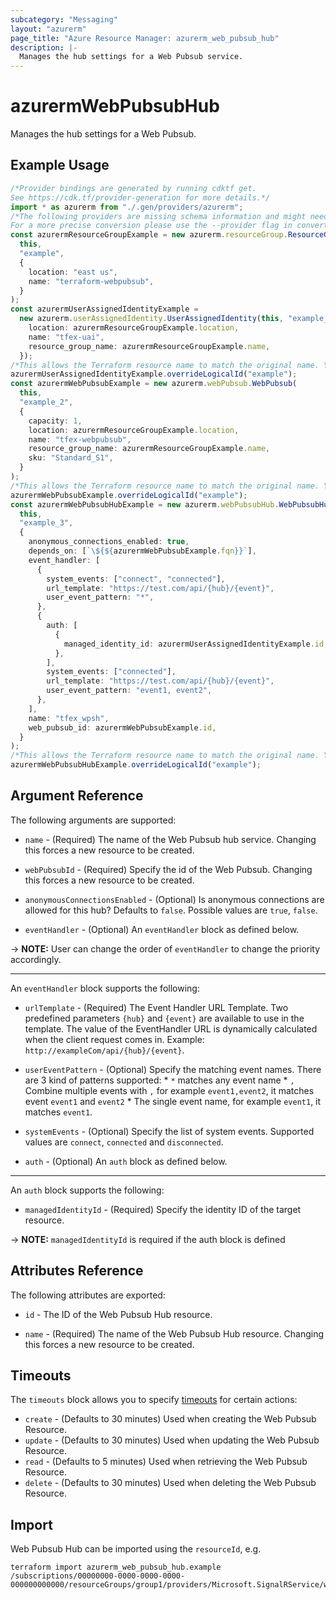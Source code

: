 ```yaml
---
subcategory: "Messaging"
layout: "azurerm"
page_title: "Azure Resource Manager: azurerm_web_pubsub_hub"
description: |-
  Manages the hub settings for a Web Pubsub service.
---
```


# azurermWebPubsubHub

Manages the hub settings for a Web Pubsub.

## Example Usage

```typescript
/*Provider bindings are generated by running cdktf get.
See https://cdk.tf/provider-generation for more details.*/
import * as azurerm from "./.gen/providers/azurerm";
/*The following providers are missing schema information and might need manual adjustments to synthesize correctly: azurerm.
For a more precise conversion please use the --provider flag in convert.*/
const azurermResourceGroupExample = new azurerm.resourceGroup.ResourceGroup(
  this,
  "example",
  {
    location: "east us",
    name: "terraform-webpubsub",
  }
);
const azurermUserAssignedIdentityExample =
  new azurerm.userAssignedIdentity.UserAssignedIdentity(this, "example_1", {
    location: azurermResourceGroupExample.location,
    name: "tfex-uai",
    resource_group_name: azurermResourceGroupExample.name,
  });
/*This allows the Terraform resource name to match the original name. You can remove the call if you don't need them to match.*/
azurermUserAssignedIdentityExample.overrideLogicalId("example");
const azurermWebPubsubExample = new azurerm.webPubsub.WebPubsub(
  this,
  "example_2",
  {
    capacity: 1,
    location: azurermResourceGroupExample.location,
    name: "tfex-webpubsub",
    resource_group_name: azurermResourceGroupExample.name,
    sku: "Standard_S1",
  }
);
/*This allows the Terraform resource name to match the original name. You can remove the call if you don't need them to match.*/
azurermWebPubsubExample.overrideLogicalId("example");
const azurermWebPubsubHubExample = new azurerm.webPubsubHub.WebPubsubHub(
  this,
  "example_3",
  {
    anonymous_connections_enabled: true,
    depends_on: [`\${${azurermWebPubsubExample.fqn}}`],
    event_handler: [
      {
        system_events: ["connect", "connected"],
        url_template: "https://test.com/api/{hub}/{event}",
        user_event_pattern: "*",
      },
      {
        auth: [
          {
            managed_identity_id: azurermUserAssignedIdentityExample.id,
          },
        ],
        system_events: ["connected"],
        url_template: "https://test.com/api/{hub}/{event}",
        user_event_pattern: "event1, event2",
      },
    ],
    name: "tfex_wpsh",
    web_pubsub_id: azurermWebPubsubExample.id,
  }
);
/*This allows the Terraform resource name to match the original name. You can remove the call if you don't need them to match.*/
azurermWebPubsubHubExample.overrideLogicalId("example");

```

## Argument Reference

The following arguments are supported:

*   `name` - (Required) The name of the Web Pubsub hub service. Changing this forces a new resource to be created.

*   `webPubsubId` - (Required) Specify the id of the Web Pubsub. Changing this forces a new resource to be created.

*   `anonymousConnectionsEnabled` - (Optional) Is anonymous connections are allowed for this hub? Defaults to `false`.
    Possible values are `true`, `false`.

*   `eventHandler` - (Optional) An `eventHandler` block as defined below.

\-> **NOTE:** User can change the order of `eventHandler` to change the priority accordingly.

***

An `eventHandler` block supports the following:

*   `urlTemplate` - (Required) The Event Handler URL Template. Two predefined parameters `{hub}` and `{event}` are available to use in the template. The value of the EventHandler URL is dynamically calculated when the client request comes in. Example: `http://exampleCom/api/{hub}/{event}`.

*   `userEventPattern` - (Optional) Specify the matching event names. There are 3 kind of patterns supported: \* `*` matches any event name \* `,` Combine multiple events with `,` for example `event1,event2`, it matches event `event1` and `event2` \* The single event name, for example `event1`, it matches `event1`.

*   `systemEvents` - (Optional) Specify the list of system events. Supported values are `connect`, `connected` and `disconnected`.

*   `auth` - (Optional) An `auth` block as defined below.

***

An `auth` block supports the following:

* `managedIdentityId` - (Required) Specify the identity ID of the target resource.

\-> **NOTE:** `managedIdentityId` is required if the auth block is defined

## Attributes Reference

The following attributes are exported:

*   `id` - The ID of the Web Pubsub Hub resource.

*   `name` - (Required) The name of the Web Pubsub Hub resource. Changing this forces a new resource to be created.

## Timeouts

The `timeouts` block allows you to specify [timeouts](https://www.terraform.io/language/resources/syntax#operation-timeouts) for certain actions:

* `create` - (Defaults to 30 minutes) Used when creating the Web Pubsub Resource.
* `update` - (Defaults to 30 minutes) Used when updating the Web Pubsub Resource.
* `read` - (Defaults to 5 minutes) Used when retrieving the Web Pubsub Resource.
* `delete` - (Defaults to 30 minutes) Used when deleting the Web Pubsub Resource.

## Import

Web Pubsub Hub can be imported using the `resourceId`, e.g.

```console
terraform import azurerm_web_pubsub_hub.example /subscriptions/00000000-0000-0000-0000-000000000000/resourceGroups/group1/providers/Microsoft.SignalRService/webPubSub/webPubSub1/hubs/webPubSubhub1
```

